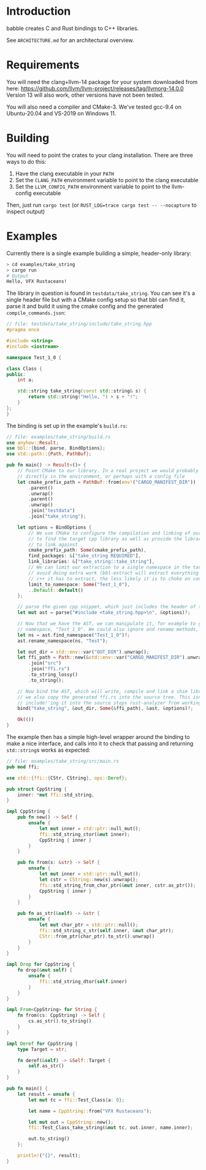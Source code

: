 # Introduction
babble creates C and Rust bindings to C++ libraries.

See `ARCHITECTURE.md` for an architectural overview.

# Requirements
You will need the clang+llvm-14 package for your system downloaded from here: https://github.com/llvm/llvm-project/releases/tag/llvmorg-14.0.0
Version 13 will also work, other versions have not been tested.

You will also need a compiler and CMake-3. We've tested gcc-9.4 on Ubuntu-20.04 and VS-2019 on Windows 11.

# Building
You will need to point the crates to your clang installation. There are three ways to do this:

1. Have the clang executable in your `PATH`
2. Set the `CLANG_PATH` environment variable to point to the clang executable
3. Set the `LLVM_CONFIG_PATH` environment variable to point to the llvm-config executable

Then, just run `cargo test` (or `RUST_LOG=trace cargo test -- --nocapture` to inspect output)

# Examples
Currently there is a single example building a simple, header-only library:
```bash
> cd examples/take_string
> cargo run
# Output
Hello, VFX Rustaceans!
```

The library in question is found in `testdata/take_string`. You can see it's a single header file but with a CMake config setup so that bbl can find it, parse it and build it using the cmake config and the generated `compile_commands.json`:

```c++
// file: testdata/take_string/include/take_string.hpp
#pragma once 

#include <string>
#include <iostream>

namespace Test_1_0 {

class Class {
public:
    int a;

    std::string take_string(const std::string& s) {
        return std::string("Hello, ") + s + "!";
    }
};
}
```

The binding is set up in the example's `build.rs`:
```rust
// file: examples/take_string/build.rs
use anyhow::Result;
use bbl::{bind, parse, BindOptions};
use std::path::{Path, PathBuf};

pub fn main() -> Result<()> {
    // Point CMake to our library. In a real project we would probably expect this to be done by setting CMAKE_PREFIX_PATH
    // directly in the environment, or perhaps with a config file
    let cmake_prefix_path = PathBuf::from(env!("CARGO_MANIFEST_DIR"))
        .parent()
        .unwrap()
        .parent()
        .unwrap()
        .join("testdata")
        .join("take_string");

    let options = BindOptions {
        // We use CMake to configure the compilation and linking of our shim library, so need to point CMAKE_PREFIX_PATH
        // to find the target cpp library as well as provide the library name for find_package() and the actual targets
        // to link against
        cmake_prefix_path: Some(cmake_prefix_path),
        find_packages: &["take_string REQUIRED"],
        link_libraries: &["take_string::take_string"],
        // We can limit our extraction to a single namespace in the target library. This is usually a good idea to
        // avoid doing extra work (bbl-extract will extract everything it finds, even if it's never used, and the less
        // c++ it has to extract, the less likely it is to choke on constructs we haven't implemented yet)
        limit_to_namespace: Some("Test_1_0"),
        ..Default::default()
    };

    // parse the given cpp snippet, which just includes the header of the library we want to bind, giving us an AST
    let mut ast = parse("#include <take_string.hpp>\n", &options)?;

    // Now that we have the AST, we can manipulate it, for example to give an external name to the versioned internal
    // namespace, "Test_1_0". We could also ignore and rename methods, try and override bind kinds of classes etc.
    let ns = ast.find_namespace("Test_1_0")?;
    ast.rename_namespace(ns, "Test");

    let out_dir = std::env::var("OUT_DIR").unwrap();
    let ffi_path = Path::new(&std::env::var("CARGO_MANIFEST_DIR").unwrap())
        .join("src")
        .join("ffi.rs")
        .to_string_lossy()
        .to_string();

    // Now bind the AST, which will write, compile and link a shim library, and create the rust ffi binding
    // we also copy the generated ffi.rs into the source tree. This isn't hygienic but using the "correct" method of 
    // include!'ing it into the source stops rust-analyzer from working on it, which is worse.
    bind("take_string", &out_dir, Some(&ffi_path), &ast, &options)?;

    Ok(())
}
```

The example then has a simple high-level wrapper around the binding to make a nice interface, and calls into it to check that passing and returning `std::string`s works as expected:

```rust
// file: examples/take_string/src/main.rs
pub mod ffi;

use std::{ffi::{CStr, CString}, ops::Deref};

pub struct CppString {
    inner: *mut ffi::std_string,
}

impl CppString {
    pub fn new() -> Self {
        unsafe {
            let mut inner = std::ptr::null_mut();
            ffi::std_string_ctor(&mut inner);
            CppString { inner }
        }
    }

    pub fn from(s: &str) -> Self {
        unsafe {
            let mut inner = std::ptr::null_mut();
            let cstr = CString::new(s).unwrap();
            ffi::std_string_from_char_ptr(&mut inner, cstr.as_ptr());
            CppString { inner }
        }
    }

    pub fn as_str(&self) -> &str {
        unsafe {
            let mut char_ptr = std::ptr::null();
            ffi::std_string_c_str(self.inner, &mut char_ptr);
            CStr::from_ptr(char_ptr).to_str().unwrap()
        }
    }
}

impl Drop for CppString {
    fn drop(&mut self) {
        unsafe {
            ffi::std_string_dtor(self.inner)
        }
    }
}

impl From<CppString> for String {
    fn from(cs: CppString) -> Self {
        cs.as_str().to_string()
    }
}

impl Deref for CppString {
    type Target = str;

    fn deref(&self) -> &Self::Target {
        self.as_str()
    }
}

pub fn main() {
    let result = unsafe {
        let mut tc = ffi::Test_Class{a: 0};

        let name = CppString::from("VFX Rustaceans");

        let mut out = CppString::new();
        ffi::Test_Class_take_string(&mut tc, out.inner, name.inner);

        out.to_string()
    };

    println!("{}", result);
}
```

